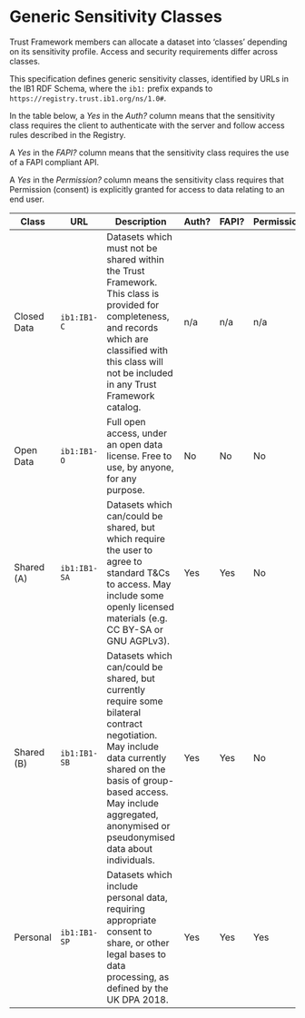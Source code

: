 # Generic Sensitivity Classes

Trust Framework members can allocate a dataset into ‘classes’ depending on its sensitivity profile. Access and security requirements differ across classes.

This specification defines generic sensitivity classes, identified by URLs in the IB1 RDF Schema, where the `ib1:` prefix expands to `https://registry.trust.ib1.org/ns/1.0#`.

In the table below, a _Yes_ in the _Auth?_ column means that the sensitivity class requires the client to authenticate with the server and follow access rules described in the Registry.

A _Yes_ in the _FAPI?_ column means that the sensitivity class requires the use of a FAPI compliant API.

A _Yes_ in the _Permission?_ column means the sensitivity class requires that Permission (consent) is explicitly granted for access to data relating to an end user.

| Class | URL | Description | Auth? | FAPI? | Permission? |
| ----- | --- | ----------- | ----- | ----- | ----------- |
| Closed Data | `ib1:IB1-C` | Datasets which must not be shared within the Trust Framework. This class is provided for completeness, and records which are classified with this class will not be included in any Trust Framework catalog. | n/a | n/a | n/a|
| Open Data | `ib1:IB1-O` | Full open access, under an open data license. Free to use, by anyone, for any purpose. | No | No | No |
| Shared (A) | `ib1:IB1-SA` | Datasets which can/could be shared, but which require the user to agree to standard T&Cs to access. May include some openly licensed materials (e.g. CC BY-SA or GNU AGPLv3). | Yes | Yes | No |
| Shared (B) | `ib1:IB1-SB` | Datasets which can/could be shared, but currently require some bilateral contract negotiation. May include data currently shared on the basis of group-based access. May include aggregated, anonymised or pseudonymised data about individuals. | Yes | Yes | No |
| Personal | `ib1:IB1-SP` | Datasets which include personal data, requiring appropriate consent to share, or other legal bases to data processing, as defined by the UK DPA 2018. | Yes | Yes | Yes |

